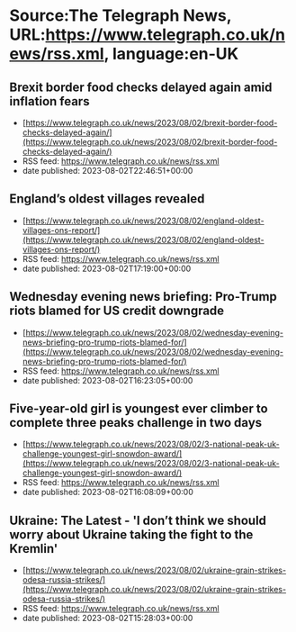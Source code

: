 # Source:The Telegraph News, URL:https://www.telegraph.co.uk/news/rss.xml, language:en-UK

## Brexit border food checks delayed again amid inflation fears
 - [https://www.telegraph.co.uk/news/2023/08/02/brexit-border-food-checks-delayed-again/](https://www.telegraph.co.uk/news/2023/08/02/brexit-border-food-checks-delayed-again/)
 - RSS feed: https://www.telegraph.co.uk/news/rss.xml
 - date published: 2023-08-02T22:46:51+00:00



## England’s oldest villages revealed
 - [https://www.telegraph.co.uk/news/2023/08/02/england-oldest-villages-ons-report/](https://www.telegraph.co.uk/news/2023/08/02/england-oldest-villages-ons-report/)
 - RSS feed: https://www.telegraph.co.uk/news/rss.xml
 - date published: 2023-08-02T17:19:00+00:00



## Wednesday evening news briefing: Pro-Trump riots blamed for US credit downgrade
 - [https://www.telegraph.co.uk/news/2023/08/02/wednesday-evening-news-briefing-pro-trump-riots-blamed-for/](https://www.telegraph.co.uk/news/2023/08/02/wednesday-evening-news-briefing-pro-trump-riots-blamed-for/)
 - RSS feed: https://www.telegraph.co.uk/news/rss.xml
 - date published: 2023-08-02T16:23:05+00:00



## Five-year-old girl is youngest ever climber to complete three peaks challenge in two days
 - [https://www.telegraph.co.uk/news/2023/08/02/3-national-peak-uk-challenge-youngest-girl-snowdon-award/](https://www.telegraph.co.uk/news/2023/08/02/3-national-peak-uk-challenge-youngest-girl-snowdon-award/)
 - RSS feed: https://www.telegraph.co.uk/news/rss.xml
 - date published: 2023-08-02T16:08:09+00:00



## Ukraine: The Latest - 'I don’t think we should worry about Ukraine taking the fight to the Kremlin'
 - [https://www.telegraph.co.uk/news/2023/08/02/ukraine-grain-strikes-odesa-russia-strikes/](https://www.telegraph.co.uk/news/2023/08/02/ukraine-grain-strikes-odesa-russia-strikes/)
 - RSS feed: https://www.telegraph.co.uk/news/rss.xml
 - date published: 2023-08-02T15:28:03+00:00



